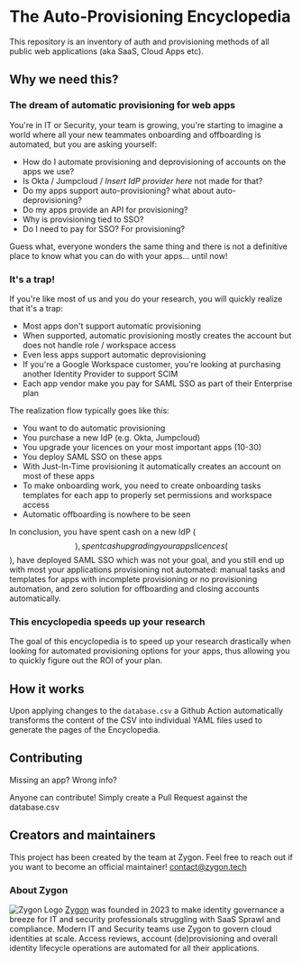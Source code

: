 # The Auto-Provisioning Encyclopedia

This repository is an inventory of auth and provisioning methods of all public web applications (aka SaaS, Cloud Apps etc).

## Why we need this?

### The dream of automatic provisioning for web apps

You're in IT or Security, your team is growing, you're starting to imagine a world where all your new teammates onboarding and offboarding is automated, but you are asking yourself:

- How do I automate provisioning and deprovisioning of accounts on the apps we use?
- Is Okta / Jumpcloud / _Insert IdP provider here_ not made for that?
- Do my apps support auto-provisioning? what about auto-deprovisioning?
- Do my apps provide an API for provisioning?
- Why is provisioning tied to SSO?
- Do I need to pay for SSO? For provisioning?

Guess what, everyone wonders the same thing and there is not a definitive place to know what you can do with your apps... until now!

### It's a trap!

If you're like most of us and you do your research, you will quickly realize that it's a trap:

- Most apps don't support automatic provisioning
- When supported, automatic provisioning mostly creates the account but does not handle role / workspace access
- Even less apps support automatic deprovisioning
- If you're a Google Workspace customer, you're looking at purchasing another Identity Provider to support SCIM
- Each app vendor make you pay for SAML SSO as part of their Enterprise plan

The realization flow typically goes like this:

- You want to do automatic provisioning
- You purchase a new IdP (e.g. Okta, Jumpcloud)
- You upgrade your licences on your most important apps (10-30)
- You deploy SAML SSO on these apps
- With Just-In-Time provisioning it automatically creates an account on most of these apps
- To make onboarding work, you need to create onboarding tasks templates for each app to properly set permissions and workspace access
- Automatic offboarding is nowhere to be seen

In conclusion, you have spent cash on a new IdP ($$), spent cash upgrading your apps licences ($$$$$$), have deployed SAML SSO which was not your goal, and you still end up with most your applications provisioning not automated: manual tasks and templates for apps with incomplete provisioning or no provisioning automation, and zero solution for offboarding and closing accounts automatically.

### This encyclopedia speeds up your research

The goal of this encyclopedia is to speed up your research drastically when looking for automated provisioning options for your apps, thus allowing you to quickly figure out the ROI of your plan.

## How it works

Upon applying changes to the `database.csv` a Github Action automatically transforms the content of the CSV into individual YAML files used to generate the pages of the Encyclopedia.

## Contributing

Missing an app? Wrong info?

Anyone can contribute! Simply create a Pull Request against the database.csv

## Creators and maintainers

This project has been created by the team at Zygon. Feel free to reach out if you want to become an official maintainer! contact@zygon.tech

### About Zygon

![Zygon Logo](https://zygon-public-resources.s3.eu-west-3.amazonaws.com/zygon_logo_350_82.png "Zygon Logo")
[Zygon](https://www.zygon.tech/) was founded in 2023 to make identity governance a breeze for IT and security professionals struggling with SaaS Sprawl and compliance.
Modern IT and Security teams use Zygon to govern cloud identities at scale. Access reviews, account (de)provisioning and overall identity lifecycle operations are automated for all their applications.

